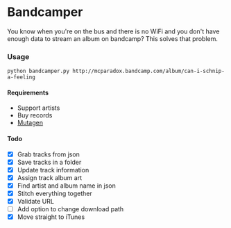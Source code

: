 # Bandcamper
You know when you're on the bus and there is no WiFi and you don't have enough data to stream an album on bandcamp? This solves that problem.

### Usage
`python bandcamper.py http://mcparadox.bandcamp.com/album/can-i-schnip-a-feeling`

#### Requirements
- Support artists
- Buy records
- [Mutagen](https://bitbucket.org/lazka/mutagen/downloads)

#### Todo
- [X] Grab tracks from json
- [X] Save tracks in a folder
- [X] Update track information
- [X] Assign track album art
- [X] Find artist and album name in json
- [X] Stitch everything together
- [X] Validate URL
- [ ] Add option to change download path
- [x] Move straight to iTunes
